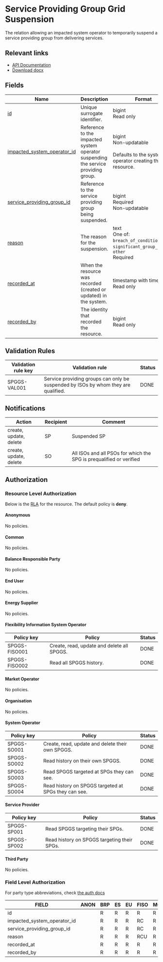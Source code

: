 # Service Providing Group Grid Suspension

The relation allowing an impacted system operator to temporarily suspend a
service providing group from delivering services.

## Relevant links

* [API Documentation](../api/v0/index.html#/operations/list_service_providing_group_grid_suspension)
* [Download docx](../download/service_providing_group_grid_suspension.docx)

## Fields

| Name                                                                                                                  | Description                                                                       | Format                                                                                    | Reference                                                         |
|-----------------------------------------------------------------------------------------------------------------------|-----------------------------------------------------------------------------------|-------------------------------------------------------------------------------------------|-------------------------------------------------------------------|
| <a name="field-id" href="#field-id">id</a>                                                                            | Unique surrogate identifier.                                                      | bigint<br/>Read only                                                                      |                                                                   |
| <a name="field-impacted_system_operator_id" href="#field-impacted_system_operator_id">impacted_system_operator_id</a> | Reference to the impacted system operator suspending the service providing group. | bigint<br/>Non-updatable<br/><br/>Defaults to the system operator creating the resource.  | [party.id](party.md#field-id)                                     |
| <a name="field-service_providing_group_id" href="#field-service_providing_group_id">service_providing_group_id</a>    | Reference to the service providing group being suspended.                         | bigint<br/>Required<br/>Non-updatable                                                     | [service_providing_group.id](service_providing_group.md#field-id) |
| <a name="field-reason" href="#field-reason">reason</a>                                                                | The reason for the suspension.                                                    | text<br/>One of: `breach_of_conditions`, `significant_group_change`, `other`<br/>Required |                                                                   |
| <a name="field-recorded_at" href="#field-recorded_at">recorded_at</a>                                                 | When the resource was recorded (created or updated) in the system.                | timestamp with time zone<br/>Read only                                                    |                                                                   |
| <a name="field-recorded_by" href="#field-recorded_by">recorded_by</a>                                                 | The identity that recorded the resource.                                          | bigint<br/>Read only                                                                      |                                                                   |

## Validation Rules

| Validation rule key | Validation rule                                                                          | Status |
|---------------------|------------------------------------------------------------------------------------------|--------|
| SPGGS-VAL001        | Service providing groups can only be suspended by ISOs by whom they are qualified.       | DONE   |

## Notifications

| Action                 | Recipient | Comment                                                             |
|------------------------|-----------|---------------------------------------------------------------------|
| create, update, delete | SP        | Suspended SP                                                        |
| create, update, delete | SO        | All ISOs and all PSOs for which the SPG is prequalified or verified |

## Authorization

### Resource Level Authorization

Below is the [RLA](../technical/auth.md#resource-level-authorization-rla) for the
resource. The default policy is **deny**.

#### Anonymous

No policies.

#### Common

No policies.

#### Balance Responsible Party

No policies.

#### End User

No policies.

#### Energy Supplier

No policies.

#### Flexibility Information System Operator

| Policy key    | Policy                                     | Status |
|---------------|--------------------------------------------|--------|
| SPGGS-FISO001 | Create, read, update and delete all SPGGS. | DONE   |
| SPGGS-FISO002 | Read all SPGGS history.                    | DONE   |

#### Market Operator

No policies.

#### Organisation

No policies.

#### System Operator

| Policy key  | Policy                                               | Status |
|-------------|------------------------------------------------------|--------|
| SPGGS-SO001 | Create, read, update and delete their own SPGGS.     | DONE   |
| SPGGS-SO002 | Read history on their own SPGGS.                     | DONE   |
| SPGGS-SO003 | Read SPGGS targeted at SPGs they can see.            | DONE   |
| SPGGS-SO004 | Read history on SPGGS targeted at SPGs they can see. | DONE   |

#### Service Provider

| Policy key  | Policy                                      | Status |
|-------------|---------------------------------------------|--------|
| SPGGS-SP001 | Read SPGGS targeting their SPGs.            | DONE   |
| SPGGS-SP002 | Read history on SPGGS targeting their SPGs. | DONE   |

#### Third Party

No policies.

### Field Level Authorization

For party type abbreviations, check [the auth docs](../technical/auth.md#party-market-actors)

| FIELD                       | ANON | BRP | ES | EU | FISO | MO | SO  | SP | TP | ORG |
|-----------------------------|------|-----|----|----|------|----|-----|----|----|-----|
| id                          |      | R   | R  | R  | R    | R  | R   | R  | R  |     |
| impacted_system_operator_id |      | R   | R  | R  | RC   | R  | RC  | R  | R  |     |
| service_providing_group_id  |      | R   | R  | R  | RC   | R  | RC  | R  | R  |     |
| reason                      |      | R   | R  | R  | RCU  | R  | RCU | R  | R  |     |
| recorded_at                 |      | R   | R  | R  | R    | R  | R   | R  | R  |     |
| recorded_by                 |      | R   | R  | R  | R    | R  | R   | R  | R  |     |
